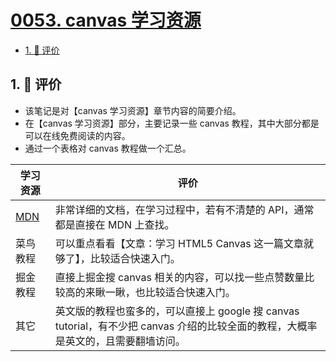 # [0053. canvas 学习资源](https://github.com/tnotesjs/TNotes.canvas/tree/main/notes/0053.%20canvas%20%E5%AD%A6%E4%B9%A0%E8%B5%84%E6%BA%90)

<!-- region:toc -->

- [1. 🫧 评价](#1--评价)

<!-- endregion:toc -->

## 1. 🫧 评价

- 该笔记是对【canvas 学习资源】章节内容的简要介绍。
- 在【canvas 学习资源】部分，主要记录一些 canvas 教程，其中大部分都是可以在线免费阅读的内容。
- 通过一个表格对 canvas 教程做一个汇总。

| 学习资源 | 评价 |
| --- | --- |
| [MDN](https://developer.mozilla.org/zh-CN/docs/Web/API/Canvas_API) | 非常详细的文档，在学习过程中，若有不清楚的 API，通常都是直接在 MDN 上查找。 |
| 菜鸟教程 | 可以重点看看【文章：学习 HTML5 Canvas 这一篇文章就够了】，比较适合快速入门。 |
| 掘金教程 | 直接上掘金搜 canvas 相关的内容，可以找一些点赞数量比较高的来瞅一瞅，也比较适合快速入门。 |
| 其它 | 英文版的教程也蛮多的，可以直接上 google 搜 canvas tutorial，有不少把 canvas 介绍的比较全面的教程，大概率是英文的，且需要翻墙访问。 |
